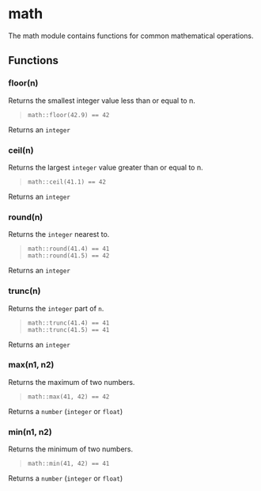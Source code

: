 
# math

The math module contains functions for common mathematical operations.
## Functions
### floor(n)

Returns the smallest integer value less than or equal to n.

> ```tremor
> math::floor(42.9) == 42
> ```

Returns an `integer`

### ceil(n)

Returns the largest `integer` value greater than or equal to n.

> ```tremor
> math::ceil(41.1) == 42
> ```

Returns an `integer`

### round(n)

Returns the `integer` nearest to.

> ```tremor
> math::round(41.4) == 41
> math::round(41.5) == 42
> ```

Returns an `integer`

### trunc(n)

Returns the `integer` part of `n`.

> ```tremor
> math::trunc(41.4) == 41
> math::trunc(41.5) == 41
> ```

Returns an `integer`

### max(n1, n2)

Returns the maximum of two numbers.

> ```tremor
> math::max(41, 42) == 42
> ```

Returns a `number` (`integer` or `float`)

### min(n1, n2)

Returns the minimum of two numbers.

> ```tremor
> math::min(41, 42) == 41
> ```

Returns a `number` (`integer` or `float`)
